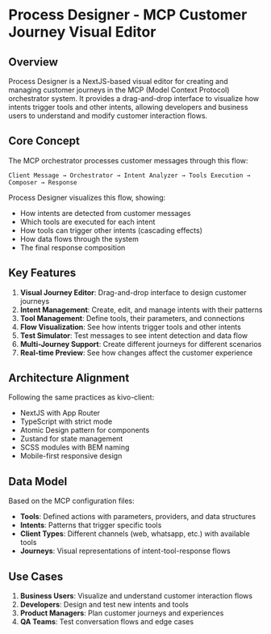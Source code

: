 # Process Designer - MCP Customer Journey Visual Editor

## Overview
Process Designer is a NextJS-based visual editor for creating and managing customer journeys in the MCP (Model Context Protocol) orchestrator system. It provides a drag-and-drop interface to visualize how intents trigger tools and other intents, allowing developers and business users to understand and modify customer interaction flows.

## Core Concept
The MCP orchestrator processes customer messages through this flow:
```
Client Message → Orchestrator → Intent Analyzer → Tools Execution → Composer → Response
```

Process Designer visualizes this flow, showing:
- How intents are detected from customer messages
- Which tools are executed for each intent
- How tools can trigger other intents (cascading effects)
- How data flows through the system
- The final response composition

## Key Features
1. **Visual Journey Editor**: Drag-and-drop interface to design customer journeys
2. **Intent Management**: Create, edit, and manage intents with their patterns
3. **Tool Management**: Define tools, their parameters, and connections
4. **Flow Visualization**: See how intents trigger tools and other intents
5. **Test Simulator**: Test messages to see intent detection and data flow
6. **Multi-Journey Support**: Create different journeys for different scenarios
7. **Real-time Preview**: See how changes affect the customer experience

## Architecture Alignment
Following the same practices as kivo-client:
- NextJS with App Router
- TypeScript with strict mode
- Atomic Design pattern for components
- Zustand for state management
- SCSS modules with BEM naming
- Mobile-first responsive design

## Data Model
Based on the MCP configuration files:
- **Tools**: Defined actions with parameters, providers, and data structures
- **Intents**: Patterns that trigger specific tools
- **Client Types**: Different channels (web, whatsapp, etc.) with available tools
- **Journeys**: Visual representations of intent-tool-response flows

## Use Cases
1. **Business Users**: Visualize and understand customer interaction flows
2. **Developers**: Design and test new intents and tools
3. **Product Managers**: Plan customer journeys and experiences
4. **QA Teams**: Test conversation flows and edge cases
